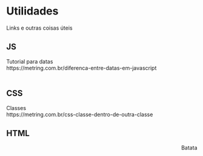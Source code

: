 # Utilidades
<p>Links e outras coisas úteis</p>

<h2>JS</h2>
Tutorial para datas<br>
https://metring.com.br/diferenca-entre-datas-em-javascript
<br><br>
<h2>CSS</h2>
Classes<br>
https://metring.com.br/css-classe-dentro-de-outra-classe


<h2>HTML</h2>



<p style="text-align:right">Batata</p>
